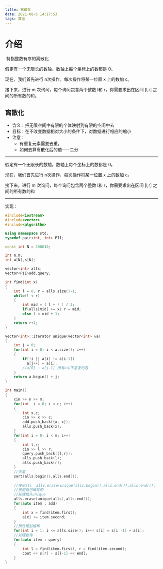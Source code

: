 ```yaml
---
title: 离散化
date: 2021-08-6 14:17:53
tags: 算法
---
```


# 介绍  

​	特指整数有序的离散化

假定有一个无限长的数轴，数轴上每个坐标上的数都是 0。

现在，我们首先进行 n次操作，每次操作将某一位置 x 上的数加 c。

接下来，进行 m 次询问，每个询问包含两个整数 l和 r，你需要求出在区间 [l,r] 之间的所有数的和。

<!-- more -->  

## 离散化

- 含义：把无限空间中有限的个体映射到有限的空间中去
- 目标：在不改变数据相对大小的条件下，对数据进行相应的缩小
- 注意：
  - 有重复元素需要去重。
  - 如何去算离散化后的值----二分

------

假定有一个无限长的数轴，数轴上每个坐标上的数都是 0。

现在，我们首先进行 n次操作，每次操作将某一位置 x 上的数加 c。

接下来，进行 m 次询问，每个询问包含两个整数 l和 r，你需要求出在区间 [l,r] 之间的所有数的和

------

实现：

```c++
#include<iostream>
#include<vector>
#include<algorithm>

using namespace std;
typedef pair<int, int> PII; 

const int N = 300010;

int n,m;
int a[N],s[N];

vector<int> alls;
vector<PII>add,query;

int find(int x)
{
    int l = 0, r = alls.size()-1;
    while(l < r)
    {
        int mid = ( l + r ) / 2;
        if(alls[mid] >= x) r = mid;
        else l = mid + 1;
    }
    return r+1;
}

vector<int>::iterator unique(vector<int> &a)
{
    int j = 0;
    for(int i = 0; i < a.size(); i++)
    {
        if(!i || a[i] != a[i-1])
          a[j++] = a[i];
        //a[0] ~ a[j-1] 所有a中不重复的数
    }
    return a.begin() + j;
}

int main()
{
    cin >> n >> m;
    for(int  i = 0; i < n; i++)
    {
        int x,c;
        cin >> x >> c;
        add.push_back({x, c});
        alls.push_back(x);
    }
    for(int i = 0; i < m; i++)
    {
        int l,r;
        cin >> l >> r;
        query.push_back({l,r});
        alls.push_back(l);
        alls.push_back(r);
    }
    //去重
    sort(alls.begin(),alls.end());
    
    //使用stl  alls.erase(unique(alls.begin(),alls.end()),alls.end());
    //使用自己编写的
    //处理插入unique
    alls.erase(unique(alls),alls.end());
    for(auto item : add)
    {
        int x = find(item.first);
        a[x] += item.second;
    }
    //预处理前缀和
    for(int i = 1; i <= alls.size(); i++) s[i] = s[i -1] + a[i];
    //处理查询
    for(auto item : query)
    {
        int l = find(item.first), r = find(item.second);
        cout << s[r] - s[l-1] << endl;
    }
}

```

